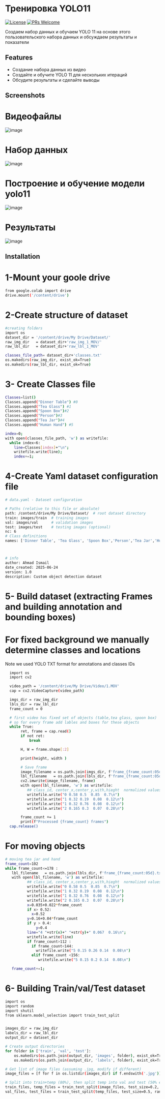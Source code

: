 # Тренировка YOLO11

[![License](https://img.shields.io/badge/license-MIT-blue.svg)](LICENSE)
[![PRs Welcome](https://img.shields.io/badge/PRs-welcome-brightgreen.svg)](CONTRIBUTING.md)

Создаем набор данных и обучаем YOLO 11 на основе этого пользовательского набора данных и обсуждаем результаты и показатели
## Features

- Создание набора данных из видео
- Создайте и обучите YOLO 11 для нескольких итераций
- Обсудите результаты и сделайте выводы

## Screenshots
# Видеофайлы 
![image](https://github.com/user-attachments/assets/a7bb43d7-8bfc-4660-871c-bf4efeb479c0)
# Набор данных 
![image](https://github.com/user-attachments/assets/2c03bcbe-958f-4d1d-a90d-e2b32cd69d5d)
# Построение и обучение модели yolo11 
![image](https://github.com/user-attachments/assets/e5ae52a9-6a74-49cc-bc87-114c2de597f9)
 
# Результаты 
![image](https://github.com/user-attachments/assets/f5eeb9b4-78a8-4f45-be44-8a41a422f1af)


## Installation

# 1-Mount your goole drive
```bash
from google.colab import drive
drive.mount('/content/drive')
```

# 2-Create structure of dataset
```bash
#creating folders
import os
dataset_dir = '/content/drive/My Drive/Dataset/'
raw_img_dir   = dataset_dir+'raw_img_1_MOV/'
raw_lbl_dir   = dataset_dir+'raw_lbl_1_MOV'

classes_file_path= dataset_dir+'classes.txt'
os.makedirs(raw_img_dir, exist_ok=True)
os.makedirs(raw_lbl_dir, exist_ok=True)
```

# 3- Create Classes file
```bash
Classes=list()
Classes.append("Dinner Table") #0
Classes.append("Tea Glass") #1
Classes.append("Spoon Box")#2
Classes.append("Person")#3
Classes.append("Tea Jar")#4
Classes.append("Human Hand") #5

index=0;
with open(classes_file_path, 'w') as writefile:
  while index<6:
    line=Classes[index]+"\n";
    writefile.write(line);
    index+=1;
```

# 4-Create Yaml dataset configuration file
```bash
# data.yaml - Dataset configuration

# Paths (relative to this file or absolute)
path: /content/drive/My Drive/Dataset/  # root dataset directory
train: images/train  # training images
val: images/val      # validation images
test: images/test    # testing images (optional)
nc: 6
# Class definitions
names: ['Dinner Table', 'Tea Glass', 'Spoon Box','Person','Tea Jar','Human Hand']



# info
author: Ahmad Ismail
date_created: 2025-06-24
version: 1.0
description: Custom object detection dataset 
```

# 5- Build dataset (extracting Frames and building annotation and bounding boxes)

# For fixed  background we manually determine classes and locations
Note we used YOLO TXT format for annotations and classes IDs
```bash
  import os
  import cv2

  video_path = '/content/drive/My Drive/Video/1.MOV'
  cap = cv2.VideoCapture(video_path)

  imgs_dir = raw_img_dir
  lbls_dir = raw_lbl_dir
  frame_count = 0

  # first video has fixed set of objects (table,tea glass, spoon box)
  # so for every frame add lables and boxes for these objects
  while True:
       ret, frame = cap.read()
       if not ret:
           break

       H, W = frame.shape[:2]

       print(height, width )

       # Save frame
       image_filename = os.path.join(imgs_dir, f'frame_{frame_count:05d}.jpg')  # image file
       lbl_filename   = os.path.join(lbls_dir, f'frame_{frame_count:05d}.txt')  # label file according YOLO TXT format
       cv2.imwrite(image_filename, frame)
       with open(lbl_filename, 'w') as writefile:
          ## class_id, center_x,center_y,with,hieght  normalized values
          writefile.write("0 0.58 0.5  0.85  0.7\n")
          writefile.write("1 0.32 0.19  0.08  0.12\n")
          writefile.write("1 0.32 0.76  0.08  0.12\n")
          writefile.write("2 0.165 0.3  0.07  0.28\n")

       frame_count += 1
       print(f"Processed {frame_count} frames")
  cap.release()

```
# For moving objects
```bash
# moving tea jar and hand
frame_count=102
while frame_count<=178 :
   lbl_filename   = os.path.join(lbls_dir, f'frame_{frame_count:05d}.txt')  # label file according YOLO TXT format
   with open(lbl_filename, 'w') as writefile:
          ## class_id, center_x,center_y,with,hieght  normalized values
          writefile.write("0 0.58 0.5  0.85  0.7\n")
          writefile.write("1 0.32 0.19  0.08  0.12\n")
          writefile.write("1 0.32 0.76  0.08  0.12\n")
          writefile.write("2 0.165 0.3  0.07  0.28\n")
          x=0.035+0.022*frame_count
          if x> 0.52:
            x=0.52
          y=0.16+0.04*frame_count
          if y > 0.4:
              y=0.4
          line="4 "+str(x)+" "+str(y)+" 0.067  0.16\n";
          writefile.write(line)
          if frame_count>112 :
            if frame_count<144:
              writefile.write("5 0.15 0.26 0.14  0.08\n")
            elif frame_count <156:
               writefile.write("5 0.15 0.2 0.14  0.08\n")

   frame_count+=1;
```
# 6- Building Train/val/Test dataset
```bash
import os
import random
import shutil
from sklearn.model_selection import train_test_split


images_dir = raw_img_dir
labels_dir = raw_lbl_dir
output_dir = dataset_dir

# Create output directories
for folder in ['train', 'val', 'test']:
    os.makedirs(os.path.join(output_dir, 'images', folder), exist_ok=True)
    os.makedirs(os.path.join(output_dir, 'labels', folder), exist_ok=True)

# Get list of image files (assuming .jpg, modify if different)
image_files = [f for f in os.listdir(images_dir) if f.endswith('.jpg')]

# Split into train+temp (80%), then split temp into val and test (50% each)
train_files, temp_files = train_test_split(image_files, test_size=0.2, random_state=42)
val_files, test_files = train_test_split(temp_files, test_size=0.5, random_state=42)
```
